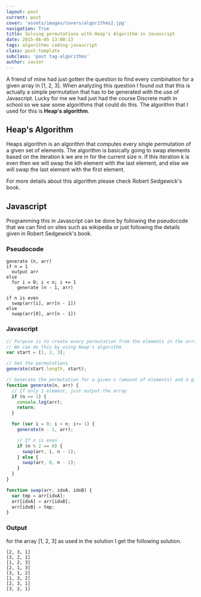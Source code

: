 ```yaml
---
layout: post
current: post
cover: 'assets/images/covers/algorithms2.jpg'
navigation: True
title: Solving permutations with Heap's Algorithm in Javascript
date: 2015-06-05 13:00:13
tags: algorithms coding-javascript
class: post-template
subclass: 'post tag-algorithms'
author: xavier
---
```


A friend of mine had just gotten the question to find every combination for a given array in [1, 2, 3].
When analyzing this question I found out that this is actually a simple permutation that has to be generated with the use of Javascript. Lucky for me we had just had the course Discrete math in school so we saw some algorithms that could do this. The algorithm that I used for this is **Heap's algorithm**.

## Heap's Algorithm

Heaps algorithm is an algorithm that computes every single permutation of a given set of elements. The algorithm is basically going to swap elements based on the iteration k we are in for the current size n. If this iteration k is even then we will swap the kth element with the last element, and else we will swap the last element with the first element.

For more details about this algorithm please check Robert Sedgewick's book.

## Javascript

Programming this in Javascript can be done by following the pseudocode that we can find on sites such as wikipedia or just following the details given in Robert Sedgewick's book.

### Pseudocode

```
generate (n, arr)
if n = 1
  output arr
else
  for i = 0; i < n; i += 1
    generate (n - 1, arr)

if n is even
  swap(arr[i], arr[n - 1])
else
  swap(arr[0], arr[n - 1])
```

### Javascript

```javascript
// Purpose is to create every permutation from the elements in the array
// We can do this by using Heap's algorithm
var start = [1, 2, 3];

// Get the permutations
generate(start.length, start);

// Generate the permutation for a given n (amount of elements) and a given array
function generate(n, arr) {
  // If only 1 element, just output the array
  if (n == 1) {
    console.log(arr);
    return;
  }

  for (var i = 0; i < n; i+= 1) {
    generate(n - 1, arr);

    // If n is even
    if (n % 2 == 0) {
      swap(arr, i, n - 1);
    } else {
      swap(arr, 0, n - 1);
    }
  }
}

function swap(arr, idxA, idxB) {
  var tmp = arr[idxA];
  arr[idxA] = arr[idxB];
  arr[idxB] = tmp;
}
```

### Output
for the array [1, 2, 3] as used in the solution I get the following solution.

```
[2, 3, 1]
[3, 2, 1]
[1, 2, 3]
[2, 1, 3]
[3, 1, 2]
[1, 3, 2]
[2, 3, 1]
[3, 2, 1]
```
